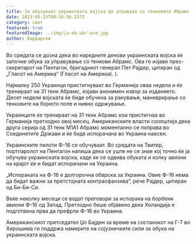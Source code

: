 ```yaml
---
title: Jа обучуваат украинската војска да управува со тенковите Абрамс и авионите Ф-16
date: 2023-05-25T00:16:56.237Z
category: свет
featured: true
featuredImage: ../img/ja-ob-ukr-arm.jpg
author: Вардарски
---
```

Во средата се дозна дека во наредните денови украинската војска ќе започне обука за управување со тенкови Абрамс. Ова го изјави прес-секретарот на Пентагон, бригадниот генерал Пет Рајдер, цитиран од „Гласот на Америка“ (Гласот на Америка). ).

Најмалку 250 Украинци пристигнуваат во Германија оваа недела и ќе тренираат на 31 тенк Абрамс, изјави анонимен извор за изданието. Десет недели војската ќе биде обучена за ракување, маневрирање со тенковите на бојното поле и нивно одржување.

Украинците ќе тренираат на 31 тенк Абрамс кои пристигнаа во Германија претходно овој месец. Американските власти соопштија дека друга серија од 31 тенк М1А1 Абрамс моментално се поправа во Соединетите Држави и ќе биде испорачана во Украина наесен.

Украинските пилоти Ф-16 се обучуваат. Во средата на Твитер, портпаролот на Пентагон напиша дека се уште не се знае кој точно ќе ја обучува украинската војска, каде ќе се одвива обуката и колку авиони на крајот ќе и бидат испорачани на Украина.

„Испораката на Ф-16 е долгорочна обврска за Украина. Овие Ф-16 нема да бидат важни за претстојната контраофанзива“, рече Рајдер, цитиран од Би-Би-Си.

Веќе неколку месеци се водат преговори за испорака на борбени авиони Ф-16 од Запад. Претходно беше објавено дека Холандија е подготвена прва да префрли Ф-16 во Украина.

Американскиот претседател Џо Бајден за време на состанокот на Г-7 во Хирошима ги поддржа намерите на сојузничките сили за обука на украинската војска.